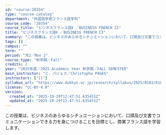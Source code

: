 ```yaml
---
id: "course:20354"
type: "course-catalog"
department: "外国語学部フランス語学科"
course_code: "20354"
course_title: "ビジネスフランス語Ⅱ ／BUSINESS FRENCH II"
title: "ビジネスフランス語Ⅱ ／BUSINESS FRENCH II"
summary: "この授業は、ビジネスのあらゆるシチュエーションにおいて、口頭及び文書でコミュニケーションできる力を身につけることを目標とし、商業フランス語を学習します。"
tags: []
campus: ""
term: ""
period: "月2／Mon 2"
course_type: "秋学期／Fall"
credits: 2
year: "2025年度／2025 Academic Year 秋学期／FALL SEMESTER"
main_instructor: "Ｃ．パジェス／Christophe PAGES"
instructors: ["[]"]
syllabus_url: "https://www.dokkyo.ac.jp/research/syllabus/2025/0103/0103_20354_ja_JP.html"
license: "CC-BY-4.0"
version:
  created_at: "2025-10-29T12:47:51.635451Z"
  updated_at: "2025-10-29T12:47:51.635451Z"
---
```

この授業は、ビジネスのあらゆるシチュエーションにおいて、口頭及び文書でコミュニケーションできる力を身につけることを目標とし、商業フランス語を学習します。

